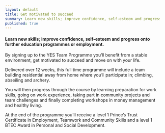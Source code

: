 ```yaml
---
layout: default
title: Get motivated to succeed
summary: Learn new skills; improve confidence, self-esteem and progress onto further education programmes or employment.
published: true
---
```


#### Learn new skills; improve confidence, self-esteem and progress onto further education programmes or employment.

By signing up to the YES Team Programme you’ll benefit from a stable environment, get motivated to succeed and move on with your life.

Delivered over 12 weeks, this full time programme will include a team building residential away from home where you’ll participate in; climbing, abseiling and archery.  

You will then progress through the course by learning preparation for work skills, going on work experience, taking part in community projects and team challenges and finally completing workshops in money management and healthy living. 

At the end of the programme you’ll receive a level 1 Prince’s Trust Certificate in Employment, Teamwork and Community Skills and a level 1 BTEC Award in Personal and Social Development.